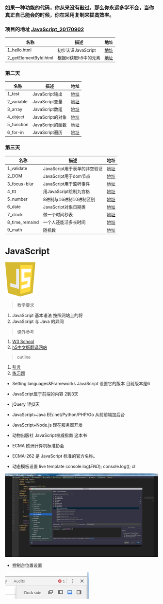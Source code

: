 ### 如果一种功能的代码，你从来没有敲过，那么你永远多学不会，当你真正自己能会的时候，你在采用复制来提高效率。

### 项目的地址 [JavaScript_20170902](https://github.com/tanyinqing/JavaScript_20170902)
|名称|描述|地址|
|---|---|---|
|1_hello.html|初步认识JavaScript|[地址](https://github.com/tanyinqing/JavaScript_20170902/blob/master/1_hello.html)|
|2_getElementById.html|根据id获取h5中的元素|[地址](https://github.com/tanyinqing/JavaScript_20170902/blob/master/2_getElementById.html)|

### 第二天 
|名称|描述|地址|
|---|---|---|
|1_test|JavaScript输出|[地址](https://github.com/tanyinqing/JavaScript_20170902/blob/master/day2/1_test.html)|
|2_variable|JavaScript变量|[地址](https://github.com/tanyinqing/JavaScript_20170902/blob/master/day2/2_variable.html)|
|3_array|JavaScript数组|[地址](https://github.com/tanyinqing/JavaScript_20170902/blob/master/day2/3_array.html)|
|4_object|JavaScript的对象|[地址](https://github.com/tanyinqing/JavaScript_20170902/blob/master/day2/4_object.html)|
|5_function|JavaScript的函数|[地址](https://github.com/tanyinqing/JavaScript_20170902/blob/master/day2/5_function.html)|
|6_for-in|JavaScript遍历|[地址](https://github.com/tanyinqing/JavaScript_20170902/blob/master/day2/6_for-in.html)|


### 第三天 
|名称|描述|地址|
|---|---|---|
|1_validate|JavaScript用于表单的非空验证|[地址](https://github.com/tanyinqing/JavaScript_20170902/blob/master/day3/1_validate.html)|
|2_DOM|JavaScript用于dom节点|[地址](https://github.com/tanyinqing/JavaScript_20170902/blob/master/day3/2_DOM.html)|
|3_focus-blur|JavaScript用于监听事件|[地址](https://github.com/tanyinqing/JavaScript_20170902/blob/master/day3/3_focus-blur.html)|
|4_ttt|用JavaScript绘制九宫格|[地址](https://github.com/tanyinqing/JavaScript_20170902/blob/master/day3/4_ttt.html)|
|5_number|8进制与16进制10进制区别|[地址](https://github.com/tanyinqing/JavaScript_20170902/blob/master/day3/5_number.html)|
|6_date|JavaScript对象日期类|[地址](https://github.com/tanyinqing/JavaScript_20170902/blob/master/day3/6_date.html)|
|7_clock|做一个时间秒表|[地址](https://github.com/tanyinqing/JavaScript_20170902/blob/master/day3/7_clock.html)|
|8_time_remaind|一个人还能活多长时间|[地址](https://github.com/tanyinqing/JavaScript_20170902/blob/master/day3/8_time_remaind.html)|
|9_math|随机数|[地址](https://github.com/tanyinqing/JavaScript_20170902/blob/master/day3/9_math.html)|


# JavaScript

<img src="../image/javascript/logo_javascript.png" title="JavaScript" width="100">

> 教学要求

1. JavaScript 基本语法 按照网站上的将
2. JavaScript 与 Java 的异同

> 课外参考

1. [W3 School](http://www.w3schools.com/js/default.asp)
2. [h5中文版翻译网站](http://w3school.com.cn/)

> outline

1. [引言](intro.md)
2. [练习题](exercise.md)

- Setting languages&Frameworks JavaScript 设置它的版本 目前版本是6 

- JavaScript属于前端的内容 2到3天
- jQuery 1到2天
- JavaScript+Java EE/.net/Python/PHP/Go 从前前端加后台
- JavaScript+Node.js 现在服务器开发
- 动物出版社  JavaScript权威指南 这本书
- ECMA 欧洲计算机标准协会
- ECMA-262 是 JavaScript 标准的官方名称。

- 动态模板设置 live template console.log($END$);  console.log(); cl

![动态模板设置](../image/javascript/动态模板设置.jpg)
- 控制台位置设置

![控制台位置设置](../image/javascript/控制台位置.jpg)
